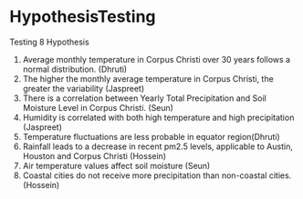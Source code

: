 # HypothesisTesting

Testing 8 Hypothesis

1. Average monthly temperature in Corpus Christi over 30 years follows a normal distribution. (Dhruti)
2. The higher the monthly average temperature in Corpus Christi, the greater the variability (Jaspreet)
3. There is a correlation between Yearly Total Precipitation and Soil Moisture Level in Corpus Christi. (Seun)
4. Humidity is correlated with both high temperature and high precipitation (Jaspreet)
5. Temperature fluctuations are less probable in equator region(Dhruti)
6. Rainfall leads to a decrease in recent pm2.5 levels, applicable to Austin, Houston and Corpus Christi (Hossein)
7. Air temperature values affect soil moisture (Seun)
8. Coastal cities do not receive more precipitation than non-coastal cities. (Hossein)
